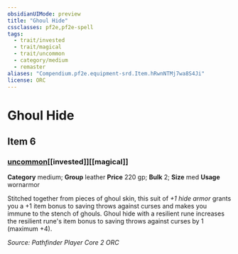```yaml
---
obsidianUIMode: preview
title: "Ghoul Hide"
cssclasses: pf2e,pf2e-spell
tags:
  - trait/invested
  - trait/magical
  - trait/uncommon
  - category/medium
  - remaster
aliases: "Compendium.pf2e.equipment-srd.Item.hRwnNTMj7wa8S4Ji"
license: ORC
---
```

# Ghoul Hide
## Item 6
### [uncommon](uncommon.md "Uncommon Rarity Trait")[[invested]][[magical]]

**Category** medium; **Group** leather
**Price** 220 gp; 
**Bulk** 2; **Size** med
**Usage** wornarmor

Stitched together from pieces of ghoul skin, this suit of _+1 hide armor_ grants you a +1 item bonus to saving throws against curses and makes you immune to the stench of ghouls. Ghoul hide with a resilient rune increases the resilient rune's item bonus to saving throws against curses by 1 (maximum +4).

*Source: Pathfinder Player Core 2*
*ORC*